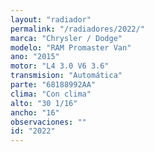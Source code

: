 ```yaml
---
layout: "radiador"
permalink: "/radiadores/2022/"
marca: "Chrysler / Dodge"
modelo: "RAM Promaster Van"
ano: "2015"
motor: "L4 3.0 V6 3.6"
transmision: "Automática"
parte: "68188992AA"
clima: "Con clima"
alto: "30 1/16"
ancho: "16"
observaciones: ""
id: "2022"
---
```



